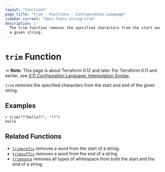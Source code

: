 ```yaml
---
layout: "functions"
page_title: "trim - Functions - Configuration Language"
sidebar_current: "docs-funcs-string-trim"
description: |-
  The trim function removes the specified characters from the start and end of
  a given string.
---
```


# `trim` Function

-> **Note:** This page is about Terraform 0.12 and later. For Terraform 0.11 and
earlier, see
[0.11 Configuration Language: Interpolation Syntax](../../configuration-0-11/interpolation.html).

`trim` removes the specified characters from the start and end of the given
string.

## Examples

```
> trim("?!hello?!", "!?")
hello
```

## Related Functions

* [`trimprefix`](./trimprefix.html) removes a word from the start of a string.
* [`trimsuffix`](./trimsuffix.html) removes a word from the end of a string.
* [`trimspace`](./trimspace.html) removes all types of whitespace from
  both the start and the end of a string.
